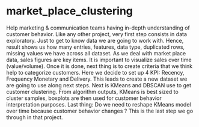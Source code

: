 # market_place_clustering
Help marketing & communication teams having in-depth understanding of customer behavior.
Like any other project, very first step consists in data exploratory. Just to get to know data we are going to work with. Hence, result shows us
how many entries, features, data type, duplicated rows, missing values we have across all dataset. 
As we deal with market place data, sales figures are key items. It is important to visualize sales over time (value/volume).
Once it is done, next thing is to create criteria that we think help to categorize customers. Here we decide to set up 4 KPI: Recency, Frequency
Monetary and Delivery. This leads to create a new dataset we are going to use along next steps.
Next is KMeans and DBSCAN use to get customer clustering. From algorithm outputs, KMeans is best sized to cluster samples, boxplots are then used for
customer behavior interpretation purposes.
Last thing: Do we need to reshape KMeans model over time because customer behavior changes ? This is the last step we go through in that project.

